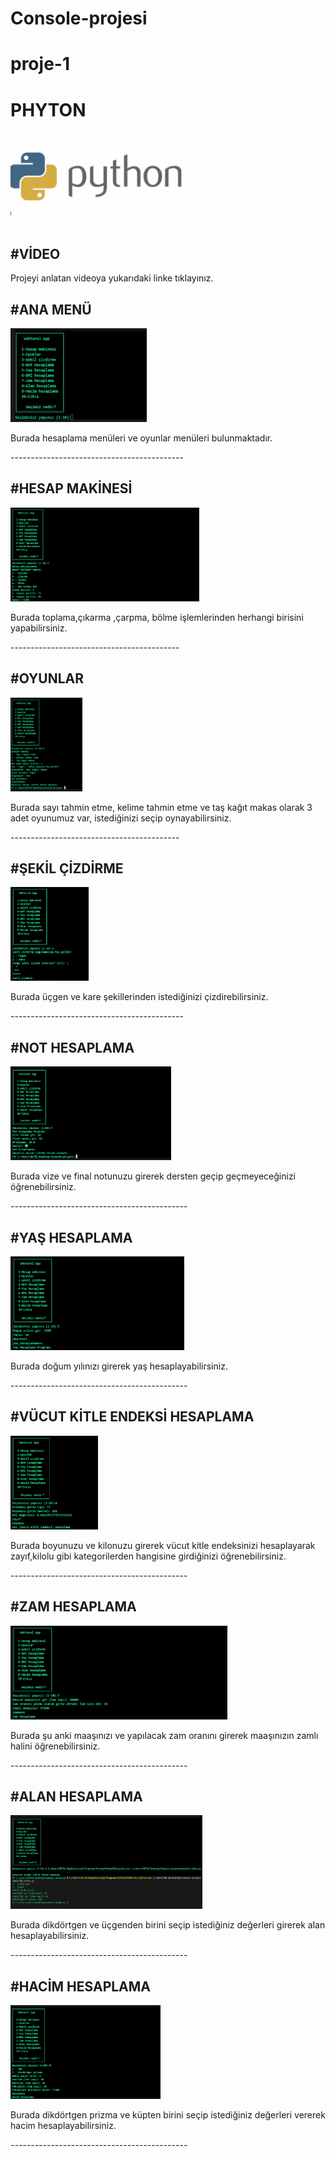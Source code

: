 # Console-projesi
# proje-1
# PHYTON
<img height="150" src="resim/PHYTON.png">

#VİDEO
--------

<P>Projeyi anlatan videoya yukarıdaki linke tıklayınız.<p>

#ANA MENÜ
-----------
<img height="150" src="resim/resim1.png">
<p> Burada hesaplama menüleri ve oyunlar menüleri bulunmaktadır.<p>
-------------------------------------------

#HESAP MAKİNESİ
----------------
<img height="150" src="resim/resimA.png">
<p>Burada toplama,çıkarma ,çarpma, bölme işlemlerinden herhangi birisini yapabilirsiniz.<p>
------------------------------------------

#OYUNLAR
----------
<img height="150" src="resim/resimB.png">
<p>Burada sayı tahmin etme, kelime tahmin etme ve taş kağıt makas olarak 3 adet oyunumuz var, istediğinizi seçip oynayabilirsiniz.<p>
------------------------------------------

#ŞEKİL ÇİZDİRME
----------------
<img height="150" src="resim/resimC.png">
<p>Burada üçgen ve kare şekillerinden istediğinizi çizdirebilirsiniz.<p>
-------------------------------------------

#NOT HESAPLAMA
---------------
<img height="150" src="resim/resimD.png">
<p>Burada vize ve final notunuzu girerek dersten geçip geçmeyeceğinizi öğrenebilirsiniz.<p>
--------------------------------------------

#YAŞ HESAPLAMA
---------------
<img height="150" src="resim/resimE.png">
<p>Burada doğum yılınızı girerek yaş hesaplayabilirsiniz.<p>
--------------------------------------------

#VÜCUT KİTLE ENDEKSİ HESAPLAMA
-------------------------------
<img height="150" src="resim/resimF.png">
<P>Burada boyunuzu ve kilonuzu girerek vücut kitle endeksinizi hesaplayarak zayıf,kilolu gibi kategorilerden hangisine girdiğinizi öğrenebilirsiniz.<p>
--------------------------------------------

#ZAM HESAPLAMA
---------------
<img height="150" src="resim/resimG.png">
<p>Burada şu anki maaşınızı ve yapılacak zam oranını girerek maaşınızın zamlı halini öğrenebilirsiniz.<p>
--------------------------------------------

#ALAN HESAPLAMA
----------------
<img height="150" src="resim/resimH.png">
<p>Burada dikdörtgen ve üçgenden birini seçip istediğiniz değerleri girerek alan hesaplayabilirsiniz.<p>
--------------------------------------------

#HACİM HESAPLAMA
-----------------
<img height="150" src="resim/resimI.png">
<p>Burada dikdörtgen prizma ve küpten birini seçip istediğiniz değerleri vererek hacim hesaplayabilirsiniz.<p>
--------------------------------------------